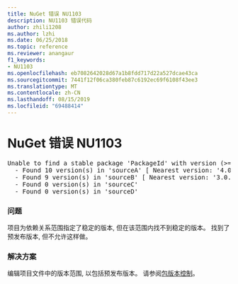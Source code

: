 ```yaml
---
title: NuGet 错误 NU1103
description: NU1103 错误代码
author: zhili1208
ms.author: lzhi
ms.date: 06/25/2018
ms.topic: reference
ms.reviewer: anangaur
f1_keywords:
- NU1103
ms.openlocfilehash: eb7082642028d67a1b8fdd717d22a527dcae43ca
ms.sourcegitcommit: 7441f12f06ca380feb87c6192ec69f6108f43ee3
ms.translationtype: MT
ms.contentlocale: zh-CN
ms.lasthandoff: 08/15/2019
ms.locfileid: "69488414"
---
```

# <a name="nuget-error-nu1103"></a>NuGet 错误 NU1103

<pre>Unable to find a stable package 'PackageId' with version (>= 3.0.0)<br/>  - Found 10 version(s) in 'sourceA' [ Nearest version: '4.0.0-rc-2129' ]<br/>  - Found 9 version(s) in 'sourceB' [ Nearest version: '3.0.0-beta-00032' ]<br/>  - Found 0 version(s) in 'sourceC'<br/>  - Found 0 version(s) in 'sourceD'</pre>

### <a name="issue"></a>问题
项目为依赖关系范围指定了稳定的版本, 但在该范围内找不到稳定的版本。 找到了预发布版本, 但不允许这样做。

### <a name="solution"></a>解决方案
编辑项目文件中的版本范围, 以包括预发布版本。 请参阅[包版本控制](../../concepts/package-versioning.md)。